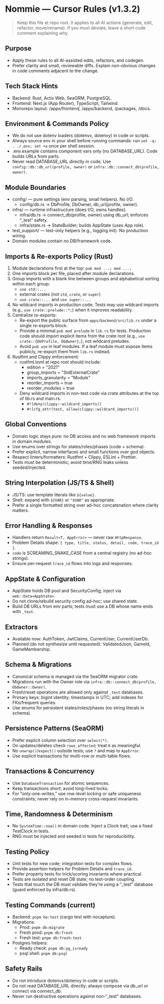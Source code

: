 # Nommie — Cursor Rules (v1.3.2)

> Keep this file at repo root. It applies to all AI actions (generate, edit, refactor, move/rename). If you must deviate, leave a short code comment explaining why.

## Purpose
- Apply these rules to all AI-assisted edits, refactors, and codegen.
- Prefer clarity and small, reviewable diffs. Explain non-obvious changes in code comments adjacent to the change.

## Tech Stack Hints
- Backend: Rust, Actix Web, SeaORM, PostgreSQL.
- Frontend: Next.js (App Router), TypeScript, Tailwind.
- Monorepo layout: /apps/frontend, /apps/backend, /packages, /docs.

## Environment & Commands Policy
- We do not use dotenv loaders (dotenvx, dotenvy) in code or scripts.
- Always source env in your shell before running commands: run `set -a; . ./.env; set +a` once per shell session.
- .env.example contains component vars only (no DATABASE_URL). Code builds URLs from parts.
- Never read DATABASE_URL directly in code. Use `config::db::db_url(profile, owner)` or `infra::db::connect_db(profile, owner)`.

## Module Boundaries
- config/ — pure settings (env parsing, small helpers). No I/O.
  - config/db.rs → DbProfile, DbOwner, db_url(profile, owner).
- infra/ — runtime infrastructure (does I/O, owns handles).
  - infra/db.rs → connect_db(profile, owner) using db_url; enforces “_test” safety.
  - infra/state.rs → StateBuilder; builds AppState (uses App role).
- test_support/ — test-only helpers (e.g., logging init). No production wiring.
- Domain modules contain no DB/framework code.

## Imports & Re-exports Policy (Rust)
1) Module declarations first at the top: `pub mod ...; mod ...;`
2) One imports block per file, placed after module declarations.
3) Group imports with a blank line between groups and alphabetical sorting within each group:
   - `use std::...`
   - external crates (not `std`, `crate`, or `super`)
   - `use crate::...` and `use super::...`
4) No wildcard imports in production code. Tests may use wildcard imports (e.g., `use crate::prelude::*;`) when it improves readability.
5) Centralize re-exports:
   - Re-export the public surface from `apps/backend/src/lib.rs` under a single re-exports block.
   - Provide a minimal `pub mod prelude` in `lib.rs` for tests. Production code should import explicit items from the crate root (e.g., `use crate::{DbProfile, DbOwner};`), not wildcard preludes.
   - Avoid `pub use` in leaf modules. If a leaf module must expose items publicly, re-export them from `lib.rs` instead.
6) Rustfmt and Clippy enforcement:
   - rustfmt.toml at repo root should include:
     - edition = "2021"
     - group_imports = "StdExternalCrate"
     - imports_granularity = "Module"
     - reorder_imports = true
     - reorder_modules = true
   - Deny wildcard imports in non-test code via crate attributes at the top of lib.rs and main.rs:
     - `#![deny(clippy::wildcard_imports)]`
     - `#![cfg_attr(test, allow(clippy::wildcard_imports))]`

## Global Conventions
- Domain logic stays pure: no DB access and no web framework imports in domain modules.
- Use enums over strings for states/roles/phases (code + schema).
- Prefer explicit, narrow interfaces and small functions over god objects.
- Respect linters/formatters: Rustfmt + Clippy, ESLint + Prettier.
- Tests must be deterministic; avoid time/RNG leaks unless seeded/injected.

## String Interpolation (JS/TS & Shell)
- JS/TS: use template literals like `${value}`.
- Shell: expand with `${VAR}` or `"$VAR"` as appropriate.
- Prefer a single formatted string over ad-hoc concatenation where clarity matters.

## Error Handling & Responses
- Handlers return `Result<T, AppError>` — never raw `HttpResponse`.
- Problem Details shape: `{ type, title, status, detail, code, trace_id }`.
- `code` is SCREAMING_SNAKE_CASE from a central registry (no ad-hoc strings).
- Ensure per-request `trace_id` flows into logs and responses.

## AppState & Configuration
- AppState holds DB pool and SecurityConfig; inject via `web::Data<AppState>`.
- Do not clone/rebuild security config ad-hoc; use shared state.
- Build DB URLs from env parts; tests must use a DB whose name ends with `_test`.

## Extractors
- Available now: AuthToken, JwtClaims, CurrentUser, CurrentUserDb.
- Planned (do not synthesize until requested): ValidatedJson<T>, GameId, GameMembership.

## Schema & Migrations
- Canonical schema is managed via the SeaORM migrator crate.
- Migrations run with the Owner role via `infra::db::connect_db(profile, DbOwner::Owner)`.
- Fresh/reset operations are allowed only against `_test` databases.
- Primary keys: bigint identity; timestamps in UTC; add indexes for FKs/frequent queries.
- Use enums for persistent states/roles/phases (no string literals in schema).

## Persistence Patterns (SeaORM)
- Prefer explicit column selection over `select(*)`.
- On updates/deletes check `rows_affected`; treat `0` as meaningful.
- No `unwrap()`/`expect()` outside tests; use `?` and map to `AppError`.
- Use explicit transactions for multi-row or multi-table flows.

## Transactions & Concurrency
- Use `DatabaseTransaction` for atomic sequences.
- Keep transactions short; avoid long-lived locks.
- For “only-one-writes,” use row-level locking or safe uniqueness constraints; never rely on in-memory cross-request invariants.

## Time, Randomness & Determinism
- No `SystemTime::now()` in domain code. Inject a Clock trait; use a fixed TestClock in tests.
- RNG must be injected and seeded in tests for reproducibility.

## Testing Policy
- Unit tests for new code; integration tests for complex flows.
- Provide assertion helpers for Problem Details and `trace_id`.
- Prefer property tests for trick/scoring invariants where practical.
- Tests are isolated and reset DB state; no test-order coupling.
- Tests that touch the DB must validate they’re using a “_test” database (guard enforced by infra/db.rs).

## Testing Commands (current)
- Backend: `pnpm be:test` (cargo test with nocapture).
- Migrations:
  - Prod: `pnpm db:migrate`
  - Fresh prod: `pnpm db:fresh`
  - Fresh test: `pnpm db:fresh:test`
- Postgres helpers:
  - Ready check: `pnpm db:pg_isready`
  - psql shell: `pnpm db:psql`

## Safety Rails
- Do not introduce dotenvx/dotenvy in code or scripts.
- Do not read DATABASE_URL directly; always compose via db_url or connect via connect_db.
- Never run destructive operations against non-“_test” databases.
